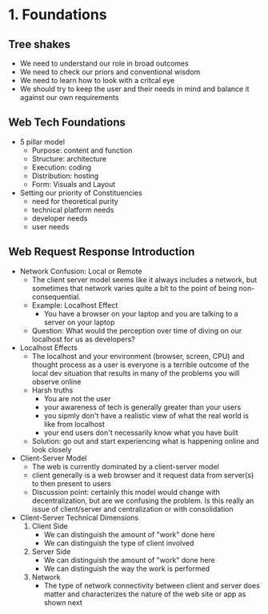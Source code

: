 # 1. Foundations

## Tree shakes

- We need to understand our role in broad outcomes
- We need to check our priors and conventional wisdom
- We need to learn how to look with a critcal eye
- We should try to keep the user and their needs in mind and balance it against our own requirements

## Web Tech Foundations

- 5 pillar model
  - Purpose: content and function
  - Structure: architecture
  - Execution: coding
  - Distribution: hosting
  - Form: Visuals and Layout
- Setting our priority of Constituencies
  - need for theoretical purity
  - technical platform needs
  - developer needs
  - user needs

## Web Request Response Introduction

- Network Confusion: Local or Remote
  - The client server model seems like it always includes a network, but sometimes that network varies quite a bit to the point of being non-consequential.
  - Example: Localhost Effect
    - You have a browser on your laptop and you are talking to a server on your laptop
  - Question: What would the perception over time of diving on our localhost for us as developers?
- Localhost Effects
  - The localhost and your environment (browser, screen, CPU) and thought process as a user is everyone is a terrible outcome of the local dev situation that results in many of the problems you will observe online
  - Harsh truths
    - You are not the user
    - your awareness of tech is generally greater than your users
    - you sipmly don't have a realistic view of what the real world is like from localhost
    - your end users don't necessarily know what you have built
  - Solution: go out and start experiencing what is happening online and look closely
- Client-Server Model
  - The web is currently dominated by a client-server model
  - client generally is a web browser and it request data from server(s) to then present to users
  - Discussion point: certainly this model would change with decentralization, but are we confusing the problem. Is this really an issue of client/server and centralization or with consolidation
- Client-Server Technical Dimensions
  1. Client Side
     - We can distinguish the amount of "work" done here
     - We can distinguish the type of client involved
  2. Server Side
     - We can distinguish the amount of "work" done here
     - We can distinguish the way the work is performed
  3. Network
     - The type of network connectivity between client and server does matter and characterizes the nature of the web site or app as shown next
